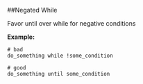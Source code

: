 ##Negated While

Favor until over while for negative conditions

**Example:**

```
# bad
do_something while !some_condition

# good
do_something until some_condition
```